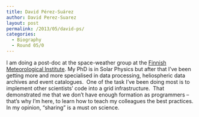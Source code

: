 ```yaml
---
title: David Pérez-Suárez
author: David Perez-Suarez
layout: post
permalink: /2013/05/david-ps/
categories:
  - Biography
  - Round 05/0
---
```

I am doing a post-doc at the space-weather group at the <a href="http://en.ilmatieteenlaitos.fi/" target="_blank">Finnish Meteorological Institute</a>. My PhD is in Solar Physics but after that I&#8217;ve been getting more and more specialised in data processing, heliospheric data archives and event catalogues.  One of the task I&#8217;ve been doing most is to implement other scientists&#8217; code into a grid infrastructure.  That demonstrated me that we don&#8217;t have enough formation as programmers &#8211; that&#8217;s why I&#8217;m here, to learn how to teach my colleagues the best practices.  In my opinion, &#8220;sharing&#8221; is a must on science.

&nbsp;